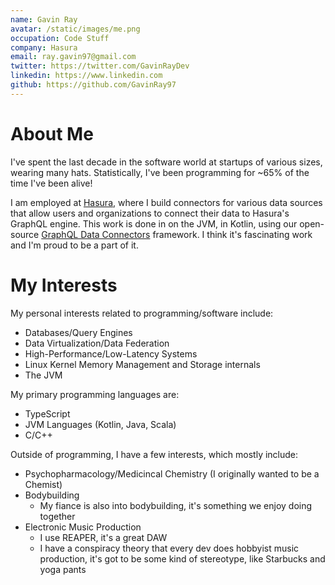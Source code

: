 ```yaml
---
name: Gavin Ray
avatar: /static/images/me.png
occupation: Code Stuff
company: Hasura
email: ray.gavin97@gmail.com
twitter: https://twitter.com/GavinRayDev
linkedin: https://www.linkedin.com
github: https://github.com/GavinRay97
---
```


# About Me

I've spent the last decade in the software world at startups of various sizes, wearing many hats.
Statistically, I've been programming for ~65% of the time I've been alive!

I am employed at [Hasura](https://hasura.io), where I build connectors for various data sources that allow users and organizations to connect their data to Hasura's GraphQL engine. This work is done in on the JVM, in Kotlin, using our open-source [GraphQL Data Connectors](https://hasura.io/blog/hasura-graphql-data-connectors/) framework. I think it's fascinating work and I'm proud to be a part of it.

# My Interests

My personal interests related to programming/software include:

- Databases/Query Engines
- Data Virtualization/Data Federation
- High-Performance/Low-Latency Systems
- Linux Kernel Memory Management and Storage internals
- The JVM

My primary programming languages are:

- TypeScript
- JVM Languages (Kotlin, Java, Scala)
- C/C++

Outside of programming, I have a few interests, which mostly include:
- Psychopharmacology/Medicincal Chemistry (I originally wanted to be a Chemist)
- Bodybuilding
    - My fiance is also into bodybuilding, it's something we enjoy doing together
- Electronic Music Production
    - I use REAPER, it's a great DAW
    - I have a conspiracy theory that every dev does hobbyist music production, it's got to be some kind of stereotype, like Starbucks and yoga pants


  
